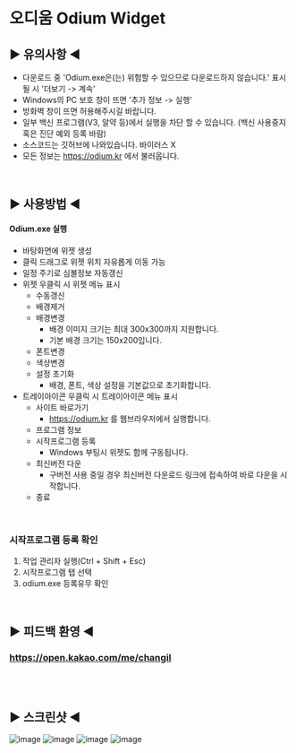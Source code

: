 # 오디움 Odium Widget

## ▶ 유의사항 ◀
- 다운로드 중 'Odium.exe은(는) 위험할 수 있으므로 다운로드하지 않습니다.' 표시될 시 '더보기 -> 계속'
- Windows의 PC 보호 창이 뜨면 '추가 정보 -> 실행'
- 방화벽 창이 뜨면 허용해주시길 바랍니다.
- 일부 백신 프로그램(V3, 알약 등)에서 실행을 차단 할 수 있습니다. (백신 사용중지 혹은 진단 예외 등록 바람)
- 소스코드는 깃허브에 나와있습니다. 바이러스 X
- 모든 정보는 https://odium.kr 에서 불러옵니다.
<br>

## ▶ 사용방법 ◀

#### Odium.exe 실행
- 바탕화면에 위젯 생성
- 클릭 드래그로 위젯 위치 자유롭게 이동 가능
- 일정 주기로 심볼정보 자동갱신
- 위젯 우클릭 시 위젯 메뉴 표시
  - 수동갱신
  - 배경제거
  - 배경변경
    - 배경 이미지 크기는 최대 300x300까지 지원합니다.
    - 기본 배경 크기는 150x200입니다.
  - 폰트변경
  - 색상변경
  - 설정 초기화
    - 배경, 폰트, 색상 설정을 기본값으로 초기화합니다.
- 트레이아이콘 우클릭 시 트레이아이콘 메뉴 표시
  - 사이트 바로가기
    - https://odium.kr 를 웹브라우저에서 실행합니다.
  - 프로그램 정보
  - 시작프로그램 등록
    - Windows 부팅시 위젯도 함께 구동됩니다.
  - 최신버전 다운
    - 구버전 사용 중일 경우 최신버전 다운로드 링크에 접속하여 바로 다운을 시작합니다.
  - 종료
<br>

### 시작프로그램 등록 확인
1. 작업 관리자 실행(Ctrl + Shift + Esc)
2. 시작프로그램 탭 선택
3. odium.exe 등록유무 확인

<br>

## ▶ 피드백 환영 ◀

### https://open.kakao.com/me/changil

<br>
<br>

## ▶ 스크린샷 ◀

![image](https://user-images.githubusercontent.com/74040890/211983549-4b771038-6b49-4f59-8351-a99882bcfed6.png)
![image](https://user-images.githubusercontent.com/74040890/211983683-677eecbb-8111-4c85-9914-8c7ea1ef0d91.png)
![image](https://user-images.githubusercontent.com/74040890/211983570-a0a149d0-8779-4bf1-9bfe-fe5f74265293.png)
![image](https://user-images.githubusercontent.com/74040890/211983591-dceb9f28-06ed-4eff-98f4-791d4a169f6d.png)




